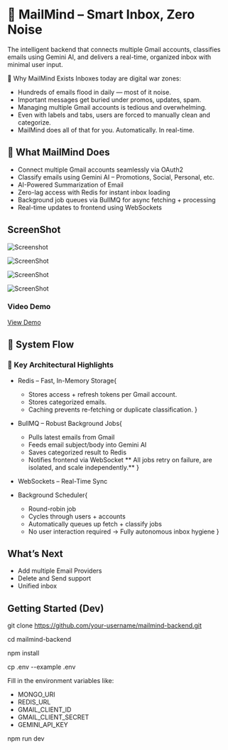 
# 🧠 MailMind – Smart Inbox, Zero Noise

The intelligent backend that connects multiple Gmail accounts, classifies emails using Gemini AI, and delivers a real-time, organized inbox with minimal user input.

🚨 Why MailMind Exists
Inboxes today are digital war zones:

- Hundreds of emails flood in daily — most of it noise.
- Important messages get buried under promos, updates, spam.
- Managing multiple Gmail accounts is tedious and overwhelming.
- Even with labels and tabs, users are forced to manually clean and categorize.
- MailMind does all of that for you. Automatically. In real-time.

## 🧠 What MailMind Does
- Connect multiple Gmail accounts seamlessly via OAuth2
-  Classify emails using Gemini AI – Promotions, Social, Personal, etc.
- AI-Powered Summarization of Email
- Zero-lag access with Redis for instant inbox loading
- Background job queues via BullMQ for async fetching + processing
- Real-time updates to frontend using WebSockets

## ScreenShot
![Screenshot](https://i.imgur.com/mYR84Od.png)

![ScreenShot](https://i.imgur.com/NJKZyNH.png)

![ScreenShot](https://i.imgur.com/RrgsG78.png)

![ScreenShot](https://i.imgur.com/TFUfnZO.png)

### Video Demo
[View Demo](https://youtu.be/4PCUY1yUOOg)

## 📸 System Flow
### 🧱 Key Architectural Highlights
- Redis – Fast, In-Memory Storage{
    - Stores access + refresh tokens per Gmail account.
    - Stores categorized emails.
    - Caching prevents re-fetching or duplicate classification.
}

-  BullMQ – Robust Background Jobs{
    - Pulls latest emails from Gmail
    - Feeds email subject/body into Gemini AI
    - Saves categorized result to Redis
    - Notifies frontend via WebSocket
    ** All jobs retry on failure, are isolated, and scale independently.**
}
-  WebSockets – Real-Time Sync
-  Background Scheduler{
    - Round-robin job
    - Cycles through users + accounts
    - Automatically queues up fetch + classify jobs
    - No user interaction required → Fully autonomous inbox hygiene
}

##  What’s Next
- Add multiple Email Providers
- Delete and Send support
- Unified inbox 

## Getting Started (Dev)
git clone https://github.com/your-username/mailmind-backend.git

cd mailmind-backend

npm install

cp .env  --example .env

Fill in the environment variables like:
 - MONGO_URI
 - REDIS_URL
 - GMAIL_CLIENT_ID
 - GMAIL_CLIENT_SECRET
 - GEMINI_API_KEY

 npm run dev
